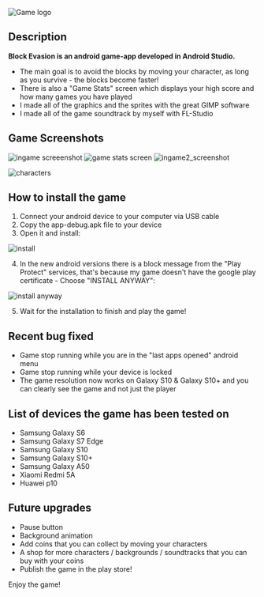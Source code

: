﻿![Game logo](https://lh3.googleusercontent.com/pw/ACtC-3d2wA85i7PiDxNYGlRN-EBXfTVxFm0mQAWHGXlMSczna3fRIL6n2Cp8EIJD1hOAkoKGbe9Ba0tOpKJ2ghuZW6i486R-EtWwOuH4ucVr4TkK-BocML1dEvPR34TjagVPwE7MyoZn7rMLjbgpkcasHTw=w240-h159-no?authuser=0)
## Description
**Block Evasion is an android game-app developed in Android Studio.**
* The main goal is to avoid the blocks by moving your character, as long as you survive - the blocks become faster!
* There is also a "Game Stats" screen which displays your high score and how many games you have played
* I made all of the graphics and the sprites with the great GIMP software
* I made all of the game soundtrack by myself with FL-Studio

## **Game Screenshots**
![ingame screeenshot](https://lh3.googleusercontent.com/pw/ACtC-3edTrlVlzd3LBJw4sAENj10Nx_Wcl3q0m3VkIsVRBq6Oz2e8x9YUZkXUaA-gP8bTAFlfJUE7SV4sTYFjZDAXx5wpSBeHhlJAFAnFK4Mjg5yXIRUn0EfvF3lKk_WCl7oUopt9mQ3tY3oTG8JGyQVecY=w216-h384-no?authuser=0)
![game stats screen](https://lh3.googleusercontent.com/pw/ACtC-3eC0-ILlw8QFn4qhswlTgOJoxpnJEwMHjjZIvkzMa4okHxRUgB1zJiRjD1GQHfNdLzh9pgicRQ38bhG29dMWAAcCLNVjuqpYRCVBZMgbTcl2HMw5cVNy1GvGgYthJpCm-hXXsSynNEPXP887A3u5I0=w216-h384-no?authuser=0)
![ingame2_screenshot](https://lh3.googleusercontent.com/pw/ACtC-3cHUmytpi5peTtx6fkHBLVLghCBOGTnrud2Gs_5lp_O1Co5xpMVxgJIAbKDGDfE_yv9qJL0L0r1tqV9UPTc8odQzc-KoVNy70-4YxdKuyRi4Gtej1K0D6R3CBxvlKHvwzqRi5_sK8nImCWfplTh1SA=w216-h384-no?authuser=0)

![characters](https://lh3.googleusercontent.com/pw/ACtC-3fq7333sMtXIEHKRfWWiPHN2B0E5ij8dI-gnGZ2SOqUg5Qm_qmbOKfXbMISSYM2pBrK0_weXF-v0OBxVbLJQ9MP4jRaMb-9nRhMZ9YMQV7sx7reYPXAPIWJqWpC2oifyKU2T2mKjVLVeN3KxkDJo-w=w431-h117-no?authuser=0)

## How to install the game
1. Connect your android device to your computer via USB cable
2. Copy the app-debug.apk file to your device
3. Open it and install:

![install](https://lh3.googleusercontent.com/pw/ACtC-3dpKt5q91ywZ8GDjCpPtDCIPfLG_UdEDYt-rz6V7fXnDxr6k14pVAXSSUUkjs1VQ_N7H5oAc36lkffUP8ME4MrDJMpJwF_zAZPSY0tsBE56gqsGx7svAGJ7bcbDV6FPxVtkzzv6GeEs2wNXajBWqrY=w195-h411-no?authuser=0)

4. In the new android versions there is a block message from the "Play Protect" services, 
that's because my game doesn't have the google play certificate - Choose "INSTALL ANYWAY":

![install anyway](https://lh3.googleusercontent.com/pw/ACtC-3cyGl63KgKkKeSo3-pwFyRMDoe82vIRQBVCkklvHyx9abM9Ou34KjrLCiiTMZ6jR5PcGFPZnZgX_GqCP8aE8tPB-rUbZYVvLhxCGWhC_k173ziTLYO06aeCIVFGa60s0IsXXkaRhna48j2xJM3oGF8=w195-h411-no?authuser=0)

5. Wait for the installation to finish and play the game!
## Recent bug fixed
* Game stop running while you are in the "last apps opened" android menu
* Game stop running while your device is locked
* The game resolution now works on Galaxy S10 & Galaxy S10+ and you can clearly see the game and not just the player

## List of devices the game has been tested on
* Samsung Galaxy S6
* Samsung Galaxy S7 Edge
* Samsung Galaxy S10
* Samsung Galaxy S10+
* Samsung Galaxy A50
* Xiaomi Redmi 5A
* Huawei p10

## Future upgrades
* Pause button
* Background animation
* Add coins that you can collect by moving your characters
* A shop for more characters / backgrounds / soundtracks that you can buy with your coins
* Publish the game in the play store!


Enjoy the game!
